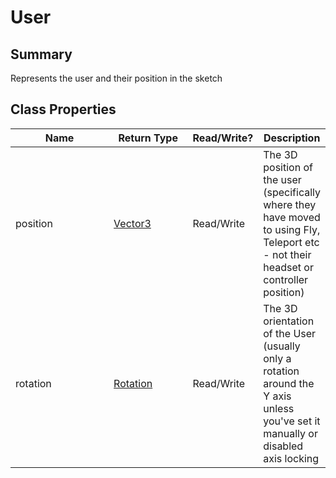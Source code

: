 
# User

## Summary
Represents the user and their position in the sketch

## Class Properties

<table>
<thead><tr><th width="225">Name</th><th width="160">Return Type</th><th width="80">Read/Write?</th><th>Description</th></tr></thead>
<tbody>
<tr><td>position</td><td><a href="vector3.md">Vector3</a></td><td>Read/Write</td><td>The 3D position of the user (specifically where they have moved to using Fly, Teleport etc
 - not their headset or controller position)</td></tr>
<tr><td>rotation</td><td><a href="rotation.md">Rotation</a></td><td>Read/Write</td><td>The 3D orientation of the User (usually only a rotation around the Y axis unless you've set it manually or disabled axis locking</td></tr>
</tbody></table>






